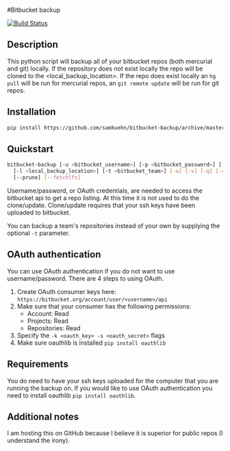 #Bitbucket backup

[![Build Status](https://travis-ci.org/samkuehn/bitbucket-backup.svg?branch=master)](https://travis-ci.org/samkuehn/bitbucket-backup)

## Description
This python script will backup all of your bitbucket repos (both mercurial and git) locally.
If the repository does not exist locally the repo will be cloned to the <local_backup_location>.
If the repo does exist locally an `hg pull` will be run for mercurial repos,
an `git remote update` will be run for git repos.

## Installation

```bash
pip install https://github.com/samkuehn/bitbucket-backup/archive/master.zip
```

## Quickstart
```bash
bitbucket-backup [-u <bitbucket_username>] [-p <bitbucket_password>] [-k <oauth_key>] [-s <oauth_secret>]
  [-l <local_backup_location>] [-t <bitbucket_team>] [-a] [-v] [-q] [-c] [--http] [--skip-password] [--mirror]
  [--prune] [--fetchlfs]
```
Username/password, or OAuth credentials, are needed to access the bitbucket api to get a repo listing.
At this time it is not used to do the clone/update.
Clone/update requires that your ssh keys have been uploaded to bitbucket.

You can backup a team's repositories instead of your own by supplying the optional `-t` parameter.

## OAuth authentication
You can use OAuth authentication if you do not want to use username/password. There are 4 steps to using OAuth.

1. Create OAuth consumer keys here: `https://bitbucket.org/account/user/<username>/api`
2. Make sure that your consumer has the following permissions:
    - Account: Read
    - Projects: Read
    - Repositories: Read
3. Specify the `-k <oauth_key> -s <oauth_secret>` flags
4. Make sure oauthlib is installed `pip install oauthlib`

## Requirements

You do need to have your ssh keys uploaded for the computer that you are running the backup on.
If you would like to use OAuth authentication you need to install oauthlib `pip install oauthlib`.

## Additional notes
I am hosting this on GitHub because I believe it is superior for public repos (I understand the irony).

